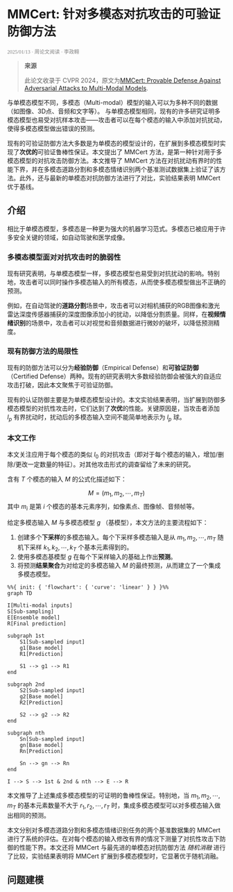 # MMCert: 针对多模态对抗攻击的可验证防御方法

<small style="color: gray; font-family: 'IBM Plex Sans SC Medium'">2025/01/13 · 周论文阅读 · 李政翱</small>

> **来源**
> 
> 此论文收录于 CVPR 2024，原文为[MMCert: Provable Defense Against Adversarial Attacks to Multi-Modal Models](https://ieeexplore.ieee.org/document/10657949).

与单模态模型不同，多模态（Multi-modal）模型的输入可以为多种不同的数据（如图像、3D点、音频和文字等）。 与单模态模型相同，现有的许多研究证明多模态模型也易受对抗样本攻击——攻击者可以在每个模态的输入中添加对抗扰动，使得多模态模型做出错误的预测。

现有的可验证防御方法大多数是为单模态的模型设计的，在扩展到多模态模型时实现了**次优的**可验证鲁棒性保证。本文提出了 MMCert 方法，是第一种针对用于多模态模型的对抗攻击防御方法。本文推导了 MMCert 方法在对抗扰动有界时的性能下界，并在多模态道路分割和多模态情绪识别两个基准测试数据集上验证了该方法。此外，还与最新的单模态对抗防御方法进行了对比，实验结果表明 MMCert 优于基线。
## 介绍

相比于单模态模型，多模态是一种更为强大的机器学习范式。多模态已被应用于许多安全关键的领域，如自动驾驶和医学成像。
### 多模态模型面对对抗攻击时的脆弱性

现有研究表明，与单模态模型一样，多模态模型也易受到对抗扰动的影响。特别地，攻击者可以同时操作多模态输入的所有模态，从而使多模态模型做出不正确的预测。

例如，在自动驾驶的**道路分割**场景中，攻击者可以对相机捕获的RGB图像和激光雷达深度传感器捕获的深度图像添加小的扰动，以降低分割质量。同样，在**视频情绪识别**的场景中，攻击者可以对视觉和音频数据进行微妙的破坏，以降低预测精度。
### 现有防御方法的局限性

现有的防御方法可以分为**经验防御**（Empirical Defense）和**可验证防御**（Certified Defense）两种。现有的研究表明大多数经验防御会被强大的自适应攻击打破，因此本文聚焦于可验证防御。

现有的认证防御主要是为单模态模型设计的。本文实验结果表明，当扩展到防御多模态模型的对抗性攻击时，它们达到了**次优**的性能。关键原因是，当攻击者添加 $l_p$ 有界扰动时，扰动后的多模态输入空间不能简单地表示为 $l_p$ 球。

### 本文工作

本文关注应用于每个模态的类似 $l_0$ 的对抗攻击（即对于每个模态的输入，增加/删除/更改一定数量的特征）。对其他攻击形式的调查留给了未来的研究。

含有 $T$ 个模态的输入 $M$ 的公式化描述如下：

$$
M=(m_1,m_2,\cdots,m_T)
$$
其中 $m_i$ 是第 $i$ 个模态的基本元素序列，如像素点、图像帧、音频帧等。

给定多模态输入 $M$ 与多模态模型 $g$ （基模型），本文方法的主要流程如下：
1. 创建多个**下采样**的多模态输入。每个下采样多模态输入是从 $m_1,m_2,\cdots,m_T$ 随机下采样 $k_1,k_2,\cdots,k_T$ 个基本元素得到的。
2. 使用多模态基模型 $g$ 在每个下采样输入的基础上作出**预测**。
3. 将预测**结果聚合**为对给定的多模态输入 $M$ 的最终预测，从而建立了一个集成多模态模型。
```mermaid
%%{ init: { 'flowchart': { 'curve': 'linear' } } }%%
graph TD

I[Multi-modal inputs]
S[Sub-sampling]
E[Ensemble model]
R[Final prediction]

subgraph 1st
	S1[Sub-sampled input]
	g1[Base model]
	R1[Prediction]
	
	S1 --> g1 --> R1
end

subgraph 2nd
	S2[Sub-sampled input]
	g2[Base model]
	R2[Prediction]
	
	S2 --> g2 --> R2
end

subgraph nth
	Sn[Sub-sampled input]
	gn[Base model]
	Rn[Prediction]
	
	Sn --> gn --> Rn
end

I --> S --> 1st & 2nd & nth --> E --> R
```
本文推导了上述集成多模态模型的可证明的鲁棒性保证。特别地，当 $m_1,m_2,\cdots,m_T$ 的基本元素数量不大于 $r_1,r_2,\cdots,r_T$ 时，集成多模态模型可以对多模态输入做出相同的预测。

本文分别对多模态道路分割和多模态情绪识别任务的两个基准数据集的 MMCert 进行了系统的评估。在对每个模态的输入修改有界的情况下测量了对抗性攻击下防御的性能下界。本文还将 MMCert 与最先进的单模态对抗防御方法 *随机消融* 进行了比较，实验结果表明将 MMCert 扩展到多模态模型时，它显著优于随机消融。

## 问题建模

